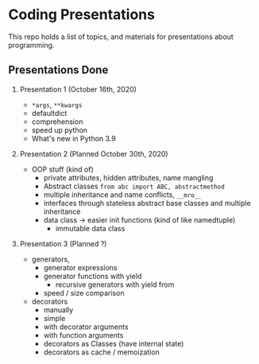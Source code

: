 # Coding Presentations

This repo holds a list of topics, and materials for presentations about programming.

## Presentations Done

1. Presentation 1 (October 16th, 2020)
	* `*args`, `**kwargs`
	* defaultdict
	* comprehension
	* speed up python
	* What's new in Python 3.9

2. Presentation 2 (Planned October 30th, 2020)
	* OOP stuff (kind of)
		* private attributes, hidden attributes, name mangling
		* Abstract classes `from abc import ABC, abstractmethod`
		* multiple inheritance and name conflicts, `__mro__`
		* interfaces through stateless abstract base classes and multiple inheritance
		* data class -> easier init functions (kind of like namedtuple)
			* immutable data class

3. Presentation 3 (Planned ?)
	* generators,
		* generator expressions
		* generator functions with yield
			* recursive generators with yield from
		* speed / size comparison
	* decorators
		* manually
		* simple
		* with decorator arguments
		* with function arguments
		* decorators as Classes (have internal state)
		* decorators as cache / memoization

